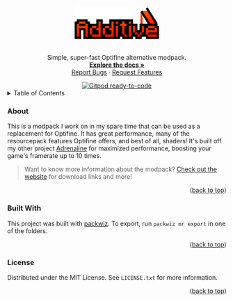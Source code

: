 <a name="readme-top"></a>
<!-- PROJECT LOGO -->
<div align="center">
  <a href="https://github.com/intergrav/Additive">
    <img src="docs/images/Additive Logo+Text.png" alt="Logo" height="75">
  </a>
  <br />
  <br />
  <p align="center">
    Simple, super-fast Optifine alternative modpack.
    <br />
    <a href="https://github.com/intergrav/Additive/wiki"><strong>Explore the docs »</strong></a>
    <br />
    <a href="https://github.com/intergrav/Additive/issues">Report Bugs</a>
    ·
    <a href="https://github.com/intergrav/Additive/issues">Request Features</a>
  </p>
  <a href="https://gitpod.io/from-referrer/"><img src="https://img.shields.io/badge/Gitpod-ready--to--code-908a85?logo=gitpod&amp;style=flat-square" alt="Gitpod ready-to-code"></a>
</div>

<!-- TABLE OF CONTENTS -->
<details>
  <summary>Table of Contents</summary>
  <ol>
    <li>
      <a href="#about">About Additive</a>
      <ul>
        <li><a href="#built-with">Built With</a></li>
      </ul>
    </li>
    <li><a href="#license">License</a></li>
  </ol>
</details>

<!-- ABOUT -->
 <a name="about"></a>
 <h3 align="left">About</h3>

This is a modpack I work on in my spare time that can be used as a replacement for Optifine. It has great performance, many of the resourcepack features Optifine offers, and best of all, shaders! It's built off my other project [Adrenaline](https://intergrav.github.io/Adrenaline/) for maximized performance, boosting your game's framerate up to 10 times.

> Want to know more information about the modpack? [Check out the website](https://intergrav.github.io/Additive/) for download links and more!

 <p align="right">(<a href="#readme-top">back to top</a>)</p>

<!-- BUILT WITH -->
 <a name="built-with"></a>
 <h3 align="left">Built With</h3>
 

This project was built with [packwiz](https://github.com/packwiz/packwiz). To export, run `packwiz mr export` in one of the folders.

 <p align="right">(<a href="#readme-top">back to top</a>)</p>
 
<!-- LICENSE -->
 <a name="license"></a>
 <h3 align="left">License</h3>

Distributed under the MIT License. See `LICENSE.txt` for more information.
 <p align="right">(<a href="#readme-top">back to top</a>)</p>
